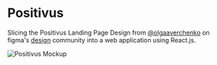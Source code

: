 # Positivus

Slicing the Positivus Landing Page Design from [@olgaaverchenko](https://www.figma.com/@olgaaverchenko) on figma's [design](https://www.figma.com/community/file/1230604708032389430) community into a web application using React.js.

![Positivus Mockup](https://s3-alpha.figma.com/hub/file/4965779768/a5850287-df02-43a7-89cd-ee68469bb109-cover.png)
